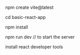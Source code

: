 npm create vite@latest

cd basic-react-app

npm install

npm run dev  // to start the server

install react developer tools